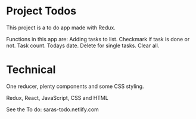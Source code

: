 # Project Todos
This project is a to do app made with Redux. 

Functions in this app are:
Adding tasks to list.
Checkmark if task is done or not.
Task count.
Todays date.
Delete for single tasks.
Clear all. 

# Technical 
One reducer, plenty components and some CSS styling. 

Redux, React, JavaScript, CSS and HTML 

See the To do: saras-todo.netlify.com
